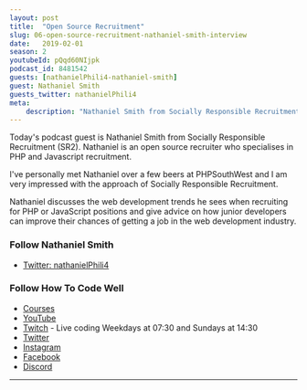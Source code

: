 ```yaml
---
layout: post
title:  "Open Source Recruitment"
slug: 06-open-source-recruitment-nathaniel-smith-interview
date:   2019-02-01
season: 2
youtubeId: pQqd60NIjpk
podcast_id: 8481542
guests: [nathanielPhili4-nathaniel-smith]
guest: Nathaniel Smith
guests_twitter: nathanielPhili4
meta:
    description: "Nathaniel Smith from Socially Responsible Recruitment (SR2) joins me to talk about web development recruitment"
---
```


Today's podcast guest is Nathaniel Smith from Socially Responsible Recruitment (SR2). Nathaniel is an open source recruiter who specialises in PHP and Javascript recruitment.

I've personally met Nathaniel over a few beers at PHPSouthWest and I am very impressed with the approach of Socially Responsible Recruitment.

Nathaniel discusses the web development trends he sees when recruiting for PHP or JavaScript positions and give advice on how junior developers can improve their chances of getting a job in the web development industry.
### Follow Nathaniel Smith
- [Twitter: nathanielPhili4](https://twitter.com/nathanielPhili4) 

### Follow How To Code Well
- [Courses](http://howtocodewell.net)
- [YouTube](http://youtube.com/howtocodewell)
- [Twitch](http://twitch.tv/howtocodewell) - Live coding Weekdays at 07:30 and Sundays at 14:30
- [Twitter](https://twitter.com/howtocodewell)
- [Instagram](http://instagram.com/howtocodewell/)
- [Facebook](http://facebook.com/howtocodewell/)
- [Discord](http://howtocodewell.net/discord)

-------------------------------
